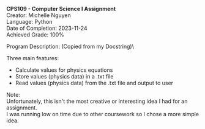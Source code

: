 **CPS109 - Computer Science I Assignment**\
Creator: Michelle Nguyen\
Language: Python\
Date of Completion: 2023-11-24\
Achieved Grade: 100%


Program Description: (Copied from my Docstring)\

Three main features:
  - Calculate values for physics equations
  - Store values (physics data) in a .txt file
  - Read values (physics data) from the .txt file and output to user


Note:\
Unfortunately, this isn't the most creative or interesting idea I had for an assignment.\
I was running low on time due to other coursework so I chose a more simple idea.
